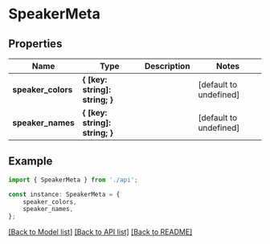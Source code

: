 # SpeakerMeta


## Properties

Name | Type | Description | Notes
------------ | ------------- | ------------- | -------------
**speaker_colors** | **{ [key: string]: string; }** |  | [default to undefined]
**speaker_names** | **{ [key: string]: string; }** |  | [default to undefined]

## Example

```typescript
import { SpeakerMeta } from './api';

const instance: SpeakerMeta = {
    speaker_colors,
    speaker_names,
};
```

[[Back to Model list]](../README.md#documentation-for-models) [[Back to API list]](../README.md#documentation-for-api-endpoints) [[Back to README]](../README.md)
